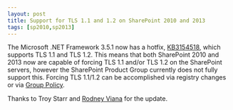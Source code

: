 ```yaml
---
layout: post
title: Support for TLS 1.1 and 1.2 on SharePoint 2010 and 2013
tags: [sp2010,sp2013]
---
```


The Microsoft .NET Framework 3.5.1 now has a hotfix, [KB3154518](https://support.microsoft.com/en-us/kb/3154518), which supports TLS 1.1 and TLS 1.2. This means that both SharePoint 2010 and 2013 now are capable of forcing TLS 1.1 and/or TLS 1.2 on the SharePoint servers, however the SharePoint Product Group currently does not fully support this. Forcing TLS 1.1/1.2 can be accomplished via registry changes or via [Group Policy](https://github.com/Nauplius/SchannelConfiguration).

Thanks to Troy Starr and [Rodney Viana](https://blogs.msdn.microsoft.com/rodneyviana/2016/06/28/the-unofficial-guide-for-sharepoint-2013-and-2010-working-with-tls-1-2-only/) for the update.